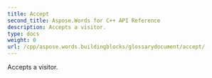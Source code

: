 ```yaml
---
title: Accept
second_title: Aspose.Words for C++ API Reference
description: Accepts a visitor. 
type: docs
weight: 0
url: /cpp/aspose.words.buildingblocks/glossarydocument/accept/
---
```


Accepts a visitor. 

